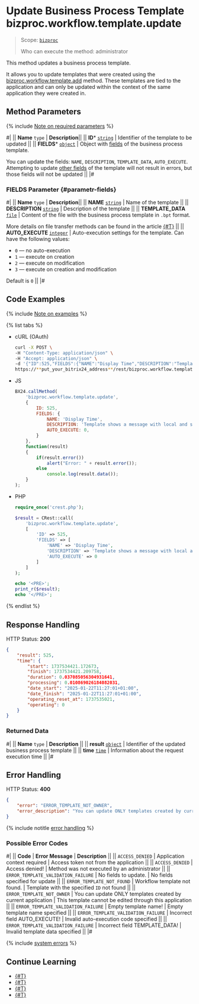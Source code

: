 # Update Business Process Template bizproc.workflow.template.update

> Scope: [`bizproc`](../../scopes/permissions.md)
>
> Who can execute the method: administrator

This method updates a business process template.

It allows you to update templates that were created using the [bizproc.workflow.template.add](./bizproc-workflow-template-add.md) method. These templates are tied to the application and can only be updated within the context of the same application they were created in.

## Method Parameters

{% include [Note on required parameters](../../../_includes/required.md) %}

#|
|| **Name**
`type` | **Description**||
|| **ID***
[`string`](../../data-types.md) | Identifier of the template to be updated ||
|| **FIELDS***
[`object`](../../data-types.md) | Object with [fields](#parametr-fields) of the business process template. 

You can update the fields: `NAME`, `DESCRIPTION`, `TEMPLATE_DATA`, `AUTO_EXECUTE`. Attempting to update [other fields](./bizproc-workflow-template-list.md#fields) of the template will not result in errors, but those fields will not be updated ||
|#

### FIELDS Parameter {#parametr-fields}

#|
|| **Name**
`type` | **Description**||
|| **NAME**
[`string`](../../data-types.md) | Name of the template ||
|| **DESCRIPTION**
[`string`](../../data-types.md) | Description of the template ||
|| **TEMPLATE_DATA**
[`file`](../../data-types.md) | Content of the file with the business process template in `.bpt` format.

More details on file transfer methods can be found in the article [{#T}](../../bx24-js-sdk/how-to-call-rest-methods/files.md) ||
|| **AUTO_EXECUTE**
[`integer`](../../data-types.md) | Auto-execution settings for the template. Can have the following values:

- `0` — no auto-execution
- `1` — execute on creation
- `2` — execute on modification
- `3` — execute on creation and modification

Default is `0` ||
|#

## Code Examples

{% include [Note on examples](../../../_includes/examples.md) %}

{% list tabs %}

- cURL (OAuth)

    ```bash
    curl -X POST \
    -H "Content-Type: application/json" \
    -H "Accept: application/json" \
    -d '{"ID":525,"FIELDS":{"NAME":"Display Time","DESCRIPTION":"Template shows a message with local and server time","AUTO_EXECUTE":0},"auth":"**put_access_token_here**"}' \
    https://**put_your_bitrix24_address**/rest/bizproc.workflow.template.update
    ```

- JS

    ```js
    BX24.callMethod(
        'bizproc.workflow.template.update',
        {
            ID: 525,
            FIELDS: {
                NAME: 'Display Time',
                DESCRIPTION: 'Template shows a message with local and server time',
                AUTO_EXECUTE: 0,
            }
        },
        function(result)
        {
            if(result.error())
                alert("Error: " + result.error());
            else
                console.log(result.data());
        }
    );
    ```

- PHP

    ```php
    require_once('crest.php');

    $result = CRest::call(
        'bizproc.workflow.template.update',
        [
            'ID' => 525,
            'FIELDS' => [
                'NAME' => 'Display Time',
                'DESCRIPTION' => 'Template shows a message with local and server time',
                'AUTO_EXECUTE' => 0
            ]
        ]
    );

    echo '<PRE>';
    print_r($result);
    echo '</PRE>';
    ```

{% endlist %}

## Response Handling

HTTP Status: **200**

```json
{
    "result": 525,
    "time": {
        "start": 1737534421.172673,
        "finish": 1737534421.209758,
        "duration": 0.037085056304931641,
        "processing": 0.010869026184082031,
        "date_start": "2025-01-22T11:27:01+01:00",
        "date_finish": "2025-01-22T11:27:01+01:00",
        "operating_reset_at": 1737535021,
        "operating": 0
    }
}
```

### Returned Data

#|
|| **Name**
`type` | **Description** ||
|| **result**
[`object`](../../data-types.md) | Identifier of the updated business process template ||
|| **time**
[`time`](../../data-types.md#time) | Information about the request execution time ||
|#

## Error Handling

HTTP Status: **400**

```json
{
    "error": "ERROR_TEMPLATE_NOT_OWNER",
    "error_description": "You can update ONLY templates created by current application",
}
```

{% include notitle [error handling](../../../_includes/error-info.md) %}

### Possible Error Codes

#|
|| **Code** | **Error Message** | **Description** ||
|| `ACCESS_DENIED` | Application context required | Access token not from the application ||
|| `ACCESS_DENIED` | Access denied! | Method was not executed by an administrator ||
|| `ERROR_TEMPLATE_VALIDATION_FAILURE` | No fields to update. | No fields specified for update ||
|| `ERROR_TEMPLATE_NOT_FOUND` | Workflow template not found. | Template with the specified `ID` not found ||
|| `ERROR_TEMPLATE_NOT_OWNER` | You can update ONLY templates created by current application | This template cannot be edited through this application ||
|| `ERROR_TEMPLATE_VALIDATION_FAILURE` | Empty template name! | Empty template name specified ||
|| `ERROR_TEMPLATE_VALIDATION_FAILURE` | Incorrect field AUTO_EXECUTE! | Invalid auto-execution code specified ||
|| `ERROR_TEMPLATE_VALIDATION_FAILURE` | Incorrect field TEMPLATE_DATA! | Invalid template data specified ||
|#

{% include [system errors](../../../_includes/system-errors.md) %}

## Continue Learning 

- [{#T}](./index.md)
- [{#T}](./bizproc-workflow-template-add.md)
- [{#T}](./bizproc-workflow-template-list.md)
- [{#T}](./bizproc-workflow-template-delete.md)
